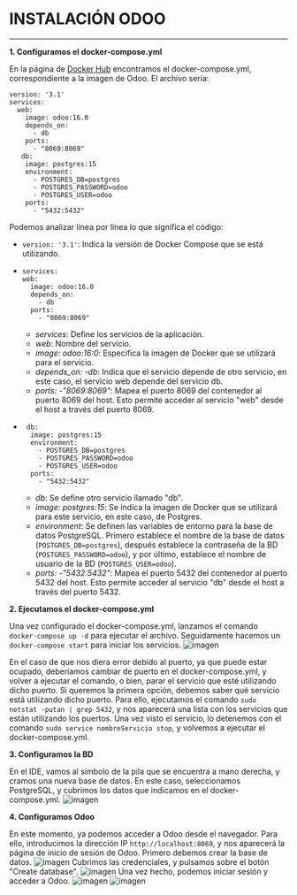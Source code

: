 # INSTALACIÓN ODOO #

--------------------

**1. Configuramos el docker-compose.yml**

En la página de [Docker Hub](https://hub.docker.com/_/odoo/) encontramos el docker-compose.yml, correspondiente a la imagen de Odoo.
El archivo sería:
```
version: '3.1'
services:
  web:
    image: odoo:16.0
    depends_on:
      - db
    ports:
      - "8069:8069"
   db:
    image: postgres:15
    environment:
      - POSTGRES_DB=postgres
      - POSTGRES_PASSWORD=odoo
      - POSTGRES_USER=odoo
    ports:
      - "5432:5432"
```

Podemos analizar línea por línea lo que significa el código:

- `version: '3.1'`: Indica la versión de Docker Compose que se está utilizando.
- ```
  services:
  web:
    image: odoo:16.0
    depends_on:
      - db
    ports:
      - "8069:8069"
  ```
  - *services*: Define los servicios de la aplicación.
  - *web*: Nombre del servicio.
  - *image: odoo:16:0*: Especifica la imagen de Docker que se utilizará para el servicio.
  - *depends_on: -db*: Indica que el servicio depende de otro servicio, en este caso, el servicio web depende del servicio db.
  - *ports: -"8069:8069"*: Mapea el puerto 8069 del contenedor al puerto 8069 del host. Esto permite acceder al servicio "web" desde el host a través del puerto 8069.

- ```
   db:
    image: postgres:15
    environment:
      - POSTGRES_DB=postgres
      - POSTGRES_PASSWORD=odoo
      - POSTGRES_USER=odoo
    ports:
      - "5432:5432"
    ```

    - *db*: Se define otro servicio llamado "db".
    - *image: postgres:15*: Se indica la imagen de Docker que se utilizará para este servicio, en este caso, de Postgres.
    - *environment*: Se definen las variables de entorno para la base de datos PostgreSQL. Primero establece el nombre de la base de datos (`POSTGRES_DB=postgres`),
  después establece la contraseña de la BD (`POSTGRES_PASSWORD=odoo`), y
  por último, establece el nombre de usuario de la BD (`POSTGRES_USER=odoo`).
    - *ports: -"5432:5432"*: Mapea el puerto 5432 del contenedor al puerto 5432 del host. Esto permite acceder al servicio "db" desde el host a través del puerto 5432.


**2. Ejecutamos el docker-compose.yml**

Una vez configurado el docker-compose.yml, lanzamos el comando `docker-compose up -d` para ejecutar el archivo. Seguidamente hacemos un `docker-compose start` para iniciar los servicios.
![imagen](Capturas/dockerCompose.png)

En el caso de que nos diera error debido al puerto, ya que puede estar ocupado, deberíamos cambiar de puerto en el docker-compose.yml, y volver a ejecutar el comando, o bien, parar el servicio que esté utilizando dicho puerto.
Si queremos la primera opción, debemos saber qué servicio está utilizando dicho puerto. Para ello, ejecutamos el comando `sudo netstat -putan | grep 5432`, y nos aparecerá una lista con los servicios que están utilizando los puertos.
Una vez visto el servicio, lo detenemos con el comando `sudo service nombreServicio stop`, y volvemos a ejecutar el docker-compose.yml.

**3. Configuramos la BD**

En el IDE, vamos al símbolo de la pila que se encuentra a mano derecha, y cramos una nueva base de datos.
En este caso, seleccionamos PostgreSQL, y cubrimos los datos que indicamos en el docker-compose.yml.
![imagen](Capturas/BD.png)

**4. Configuramos Odoo**

En este momento, ya podemos acceder a Odoo desde el navegador.
Para ello, introducimos la dirección IP `http://localhost:8069`, y nos aparecerá la página de inicio de sesión de Odoo. Primero debemos crear la base de datos.
![imagen](Capturas/odooInicioSesion.png)
Cubrimos las credenciales,  y pulsamos sobre el botón "Create database".
![imagen](Capturas/odooInicioSesion2.png)
Una vez hecho, podemos iniciar sesión y acceder a Odoo.
![imagen](Capturas/Odoo.png)
![imagen](Capturas/Odoo2.png)

